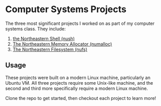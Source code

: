 # Computer Systems Projects
The three most significant projects I worked on as part of my computer systems class. They include:

1. [the Northeastern Shell (nush)](nush/README.md)
2. [The Northeastern Memory Allocator (numalloc)](numalloc/README.md)
3. [The Northeastern Filesystem (nufs)](nufs/README.md)

## Usage
These projects were built on a modern Linux machine, particularly an Ubuntu VM. All three projects require some Unix-like machine, and the second and third more specifically require a modern Linux machine.


Clone the repo to get started, then checkout each project to learn more!
